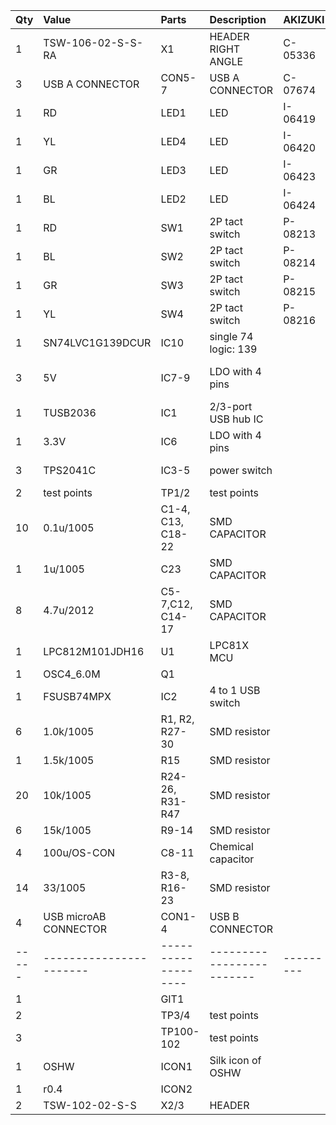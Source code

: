 | Qty   | Value                   | Parts               | Description               | AKIZUKI   | DIGIKEY           | MOUSER                | NOT_COMPONENT   | SEEED       |
|:------|:------------------------|:--------------------|:--------------------------|:----------|:------------------|:----------------------|:----------------|:------------|
| 1     | TSW-106-02-S-S-RA       | X1                  | HEADER RIGHT ANGLE        | C-05336   |                   |                       |                 |             |
| 3     | USB A CONNECTOR         | CON5-7              | USB A CONNECTOR           | C-07674   |                   |                       |                 |             |
| 1     | RD                      | LED1                | LED                       | I-06419   | 160-1168-1-ND     |                       |                 |             |
| 1     | YL                      | LED4                | LED                       | I-06420   | 160-1170-1-ND     |                       |                 |             |
| 1     | GR                      | LED3                | LED                       | I-06423   | 160-1169-1-ND     |                       |                 |             |
| 1     | BL                      | LED2                | LED                       | I-06424   | 160-1643-1-ND     |                       |                 |             |
| 1     | RD                      | SW1                 | 2P tact switch            | P-08213   |                   |                       |                 |             |
| 1     | BL                      | SW2                 | 2P tact switch            | P-08214   |                   |                       |                 |             |
| 1     | GR                      | SW3                 | 2P tact switch            | P-08215   |                   |                       |                 |             |
| 1     | YL                      | SW4                 | 2P tact switch            | P-08216   |                   |                       |                 |             |
| 1     | SN74LVC1G139DCUR        | IC10                | single 74 logic: 139      |           | 296-18235-1-ND    |                       |                 |             |
| 3     | 5V                      | IC7-9               | LDO with 4 pins           |           | 296-19663-1-ND    | 595-TLV1117-50CDRJR   |                 |             |
| 1     | TUSB2036                | IC1                 | 2/3-port USB hub IC       |           | 296-27129-1-ND    |                       |                 |             |
| 1     | 3.3V                    | IC6                 | LDO with 4 pins           |           | 296-32364-1-ND    |                       |                 |             |
| 3     | TPS2041C                | IC3-5               | power switch              |           | 296-35520-1-ND    |                       |                 |             |
| 2     | test points             | TP1/2               | test points               |           | 36-5019CT-ND      |                       |                 |             |
| 10    | 0.1u/1005               | C1-4, C13, C18-22   | SMD CAPACITOR             |           | 490-3261-1-ND     |                       |                 | 302010024   |
| 1     | 1u/1005                 | C23                 | SMD CAPACITOR             |           | 490-3890-1-ND     |                       |                 | 302010040   |
| 8     | 4.7u/2012               | C5-7,C12, C14-17    | SMD CAPACITOR             |           | 490-9962-1-ND     |                       |                 |             |
| 1     | LPC812M101JDH16         | U1                  | LPC81X MCU                |           | 568-10436-5-ND    |                       |                 |             |
| 1     | OSC4_6.0M               | Q1                  |                           |           | CTX974CT-ND       |                       |                 |             |
| 1     | FSUSB74MPX              | IC2                 | 4 to 1 USB switch         |           | FSUSB74MPXCT-ND   |                       |                 |             |
| 6     | 1.0k/1005               | R1, R2, R27-30      | SMD resistor              |           | P1.00KLCT-ND      |                       |                 | 301010006   |
| 1     | 1.5k/1005               | R15                 | SMD resistor              |           | P1.50KLCT-ND      |                       |                 | 301010001   |
| 20    | 10k/1005                | R24-26, R31-R47     | SMD resistor              |           | P10.0KLCT-ND      |                       |                 | 301010047   |
| 6     | 15k/1005                | R9-14               | SMD resistor              |           | P15.0KLCT-ND      |                       |                 | 301010042   |
| 4     | 100u/OS-CON             | C8-11               | Chemical capacitor        |           | P16468CT-ND       |                       |                 |             |
| 14    | 33/1005                 | R3-8, R16-23        | SMD resistor              |           | P33.0LCT-ND       |                       |                 | 301010609   |
| 4     | USB microAB CONNECTOR   | CON1-4              | USB B CONNECTOR           |           | WM17143CT-ND      |                       |                 |             |
| ----- | ----------------------- | ------------------- | ------------------------- | --------- | ----------------- | --------------------- | --------------- | ----------- |
| 1     |                         | GIT1                |                           |           |                   |                       | YES             |             |
| 2     |                         | TP3/4               | test points               |           |                   |                       | YES             |             |
| 3     |                         | TP100-102           | test points               |           |                   |                       | YES             |             |
| 1     | OSHW                    | ICON1               | Silk icon of OSHW         |           |                   |                       | YES             |             |
| 1     | r0.4                    | ICON2               |                           |           |                   |                       | YES             |             |
| 2     | TSW-102-02-S-S          | X2/3                | HEADER                    |           |                   |                       |                 |             |
